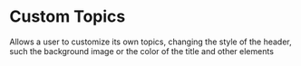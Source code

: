 # Custom Topics

Allows a user to customize its own topics, changing the style of the header, such the background image or the color of the title and other elements